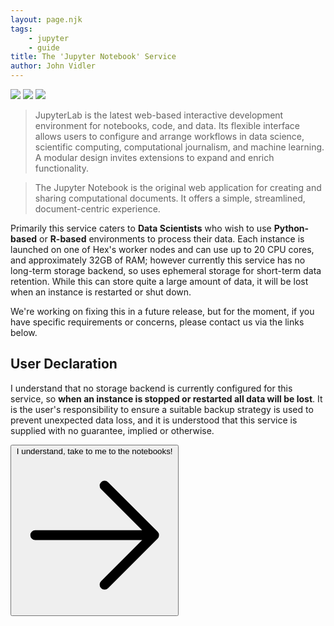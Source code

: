 ```yaml
---
layout: page.njk
tags:
    - jupyter
    - guide
title: The 'Jupyter Notebook' Service
author: John Vidler
---
```


<div class="badge-row">
    <img loading="lazy" class="h-fit inline" src="https://status.ucrel-hex.scc.lancs.ac.uk/api/v1/endpoints/hex-core-services_jupyter-notebooks/uptimes/24h/badge.svg" />
    <img loading="lazy" class="h-fit inline" src="https://status.ucrel-hex.scc.lancs.ac.uk/api/v1/endpoints/hex-core-services_jupyter-notebooks/response-times/24h/badge.svg" />
    <img loading="lazy" class="h-fit inline" src="https://status.ucrel-hex.scc.lancs.ac.uk/api/v1/endpoints/hex-core-services_jupyter-notebooks/health/badge.svg" />
</div>

> JupyterLab is the latest web-based interactive development environment for notebooks, code, and data. Its flexible interface allows users to configure and arrange workflows in data science, scientific computing, computational journalism, and machine learning. A modular design invites extensions to expand and enrich functionality.

> The Jupyter Notebook is the original web application for creating and sharing computational documents. It offers a simple, streamlined, document-centric experience.

Primarily this service caters to **Data Scientists** who wish to use **Python-based** or **R-based** environments to process their data.
Each instance is launched on one of Hex's worker nodes and can use up to 20 CPU cores, and approximately 32GB of RAM; however currently this service has no long-term storage backend, so uses ephemeral storage for short-term data retention. While this can store quite a large amount of data, it will be lost when an instance is restarted or shut down.

We're working on fixing this in a future release, but for the moment, if you have specific requirements or concerns, please contact us via the links below.

## User Declaration

I understand that no storage backend is currently configured for this service, so **when an instance is stopped or restarted all data will be lost**.
It is the user's responsibility to ensure a suitable backup strategy is used to prevent unexpected data loss, and it is understood that this service is supplied with no guarantee, implied or otherwise.

<form action="https://hub.ucrel-hex.scc.lancs.ac.uk/" method="get" class="w-full place-content-center grid">
    <button class="btn btn-neutral">
        I understand, take to me to the notebooks!
        <svg xmlns="http://www.w3.org/2000/svg" fill="none" viewBox="0 0 24 24" stroke-width="1.5" stroke="currentColor" class="w-6 h-6"><path stroke-linecap="round" stroke-linejoin="round" d="M13.5 4.5 21 12m0 0-7.5 7.5M21 12H3" /></svg>
    </button>
</form>